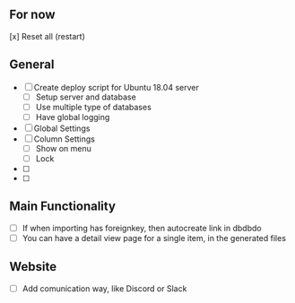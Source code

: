 ## For now
[x] Reset all (restart)
## General
* [ ] Create deploy script for Ubuntu 18.04 server
    * [ ] Setup server and database
    * [ ] Use multiple type of databases
    * [ ] Have global logging
* [ ] Global Settings
* [ ] Column Settings
    * [ ] Show on menu
    * [ ] Lock
* [ ] 
* [ ] 

## Main Functionality
* [ ] If when importing has foreignkey, then autocreate link in dbdbdo
* [ ] You can have a detail view page for a single item, in the generated files

## Website
* [ ] Add comunication way, like Discord or Slack
